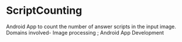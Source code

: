 # ScriptCounting
Android App to count the number of answer scripts in the input image. Domains involved- Image processing ; Android App Development

